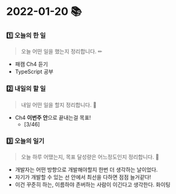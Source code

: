 # 2022-01-20 📚

### 1️⃣ 오늘의 한 일 

> 오늘 어떤 일을 했는지 정리합니다. ✏

- 패캠 Ch4 듣기
- TypeScript 공부

### 2️⃣ 내일의 할 일

> 내일 어떤 일을 할지 정리합니다. 🌟

- Ch4 **이번주 안**으로 끝내는걸 목표!
  - [3/46]


### 3️⃣ 오늘의 일기

> 오늘 하루 어땠는지, 목표 달성량은 어느정도인지 정리합니다. 🎯

- 개발자는 어떤 방향으로 개발해야할지 한번 더 생각하는 날이었다.
- 자기가 개발할 수 있는 선 안에서 최선을 다하면 점점 늘거같다!
- 이건 꾸준히 하는, 이름하야 존버하는 사람이 이긴다고 생각한다. 화이팅

